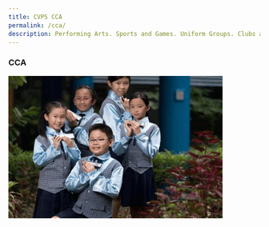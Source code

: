 ```yaml
---
title: CVPS CCA
permalink: /cca/
description: Performing Arts. Sports and Games. Uniform Groups. Clubs and Societies.
---
```

### **CCA**

<img src="/images/cca.gif" style="width:85%">